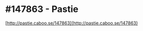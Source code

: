 <!--
id: 25595589
link: http://tumblr.atmos.org/post/25595589/147863-pastie
slug: 147863-pastie
date: Tue Feb 05 2008 12:30:25 GMT-0800 (PST)
publish: 2008-02-05
tags: 
title: #147863 - Pastie
-->


#147863 - Pastie
================

[http://pastie.caboo.se/147863](http://pastie.caboo.se/147863)

